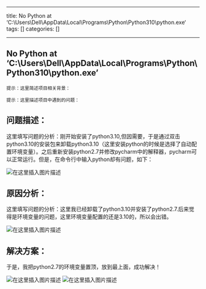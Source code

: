 
--- 
title:  No Python at ‘C:\Users\Dell\AppData\Local\Programs\Python\Python310\python.exe‘ 
tags: []
categories: [] 

---
## No Python at ‘C:\Users\Dell\AppData\Local\Programs\Python\Python310\python.exe’

`提示：这里简述项目相关背景：`

`提示：这里描述项目中遇到的问题：`

## 问题描述：

>  
 这里填写问题的分析：刚开始安装了python3.10,但因需要，于是通过双击python3.10的安装包来卸载python3.10（这里安装python的时候是选择了自动配置环境变量）。之后重新安装python2.7并修改pycharm中的解释器，pycharm可以正常运行。但是，在命令行中输入python却有问题，如下： 


<img src="https://img-blog.csdnimg.cn/c010acd359ea49249bd60e79747d8dfa.png?x-oss-process=image/watermark,type_d3F5LXplbmhlaQ,shadow_50,text_Q1NETiBAd2VpeGluXzQ0NjA2MTM5,size_20,color_FFFFFF,t_70,g_se,x_16#pic_center" alt="在这里插入图片描述">

## 原因分析：

>  
 这里填写问题的分析：这里我已经卸载了python3.10并安装了python2.7.后来觉得是环境变量的问题，这里环境变量配置的还是3.10的，所以会出错。 


<img src="https://img-blog.csdnimg.cn/e17a9464874a48b0a9b76ee7eaccd9f5.png?x-oss-process=image/watermark,type_d3F5LXplbmhlaQ,shadow_50,text_Q1NETiBAd2VpeGluXzQ0NjA2MTM5,size_15,color_FFFFFF,t_70,g_se,x_16#pic_center" alt="在这里插入图片描述">

## 解决方案：

>  
 于是，我把python2.7的环境变量置顶，放到最上面，成功解决！ 


<img src="https://img-blog.csdnimg.cn/0d659a7511f84b4b821305b2b58969f9.png?x-oss-process=image/watermark,type_d3F5LXplbmhlaQ,shadow_50,text_Q1NETiBAd2VpeGluXzQ0NjA2MTM5,size_15,color_FFFFFF,t_70,g_se,x_16#pic_center" alt="在这里插入图片描述">

<img src="https://img-blog.csdnimg.cn/3e1b3e3fe8d742d4978a567d37295eb2.png?x-oss-process=image/watermark,type_d3F5LXplbmhlaQ,shadow_50,text_Q1NETiBAd2VpeGluXzQ0NjA2MTM5,size_20,color_FFFFFF,t_70,g_se,x_16#pic_center" alt="在这里插入图片描述">
